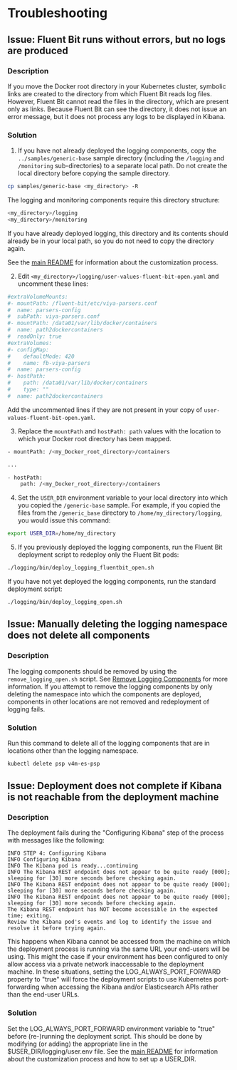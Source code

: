 # Troubleshooting

## Issue: Fluent Bit runs without errors, but no logs are produced

### Description
If you move the Docker root directory in your Kubernetes cluster, symbolic links are created to the 
directory from which Fluent Bit reads log files. However, Fluent Bit cannot read the files in the directory, 
which are present only as links. Because Fluent Bit can see the directory, it does not issue an error 
message, but it does not process any logs to be displayed in Kibana.

### Solution
1. If you have not already deployed the logging components, copy the `../samples/generic-base` sample directory (including the `/logging` and `/monitoring` sub-directories) to a separate local path. Do not create the local directory before copying the sample directory.
```bash
cp samples/generic-base <my_directory> -R
```

The logging and monitoring components require this directory structure:
```bash
<my_directory>/logging
<my_directory>/monitoring
```
If you have already deployed logging, this directory and its contents should already be in your local path, so 
you do not need to copy the directory again. 

See the [main README](../README.md#customization) for information about the customization process.

2. Edit `<my_directory>/logging/user-values-fluent-bit-open.yaml` and uncomment these lines:
```bash
#extraVolumeMounts:
#- mountPath: /fluent-bit/etc/viya-parsers.conf
#  name: parsers-config
#  subPath: viya-parsers.conf
#- mountPath: /data01/var/lib/docker/containers
#  name: path2dockercontainers
#  readOnly: true
#extraVolumes:
#- configMap:
#    defaultMode: 420
#    name: fb-viya-parsers
#  name: parsers-config
#- hostPath:
#    path: /data01/var/lib/docker/containers
#    type: ""
#  name: path2dockercontainers
```
Add the uncommented lines if they are not present in your copy of `user-values-fluent-bit-open.yaml`.

3. Replace the `mountPath` and `hostPath: path` values with the location to which your Docker root directory has been mapped.
```bash
- mountPath: /<my_Docker_root_directory>/containers

...

- hostPath:
    path: /<my_Docker_root_directory>/containers
```

4. Set the `USER_DIR` environment variable to your local directory into which you copied the `/generic-base` sample. For example, if you copied the files from the `/generic_base` directory to `/home/my_directory/logging`, you would issue this command:

```bash
export USER_DIR=/home/my_directory
```

5. If you previously deployed the logging components, run the Fluent Bit deployment script to redeploy only the Fluent Bit pods:

```bash
./logging/bin/deploy_logging_fluentbit_open.sh
```

If you have not yet deployed the logging components, run the standard deployment script:

```bash
./logging/bin/deploy_logging_open.sh
```

## Issue: Manually deleting the logging namespace does not delete all components 

### Description
The logging components should be removed by using the `remove_logging_open.sh` script. See [Remove Logging Components](README.md#lremove) for more information. If you attempt to remove the logging components by only deleting the namespace into which the components are deployed, components in other locations are not removed and redeployment of logging fails.

### Solution
Run this command to delete all of the logging components that are in locations 
other than the logging namespace.

```bash
kubectl delete psp v4m-es-psp
```

## Issue: Deployment does not complete if Kibana is not reachable from the deployment machine

### Description
The deployment fails during the "Configuring Kibana" step of the process with messages like the following:
```
INFO STEP 4: Configuring Kibana
INFO Configuring Kibana
INFO The Kibana pod is ready...continuing
INFO The Kibana REST endpoint does not appear to be quite ready [000]; sleeping for [30] more seconds before checking again.
INFO The Kibana REST endpoint does not appear to be quite ready [000]; sleeping for [30] more seconds before checking again.
INFO The Kibana REST endpoint does not appear to be quite ready [000]; sleeping for [30] more seconds before checking again.
The Kibana REST endpoint has NOT become accessible in the expected time; exiting.
Review the Kibana pod's events and log to identify the issue and resolve it before trying again.
```
This happens when Kibana cannot be accessed from the machine on which the deployment process is running via the same
URL your end-users will be using.  This might the case if your environment has been configured to only allow access via
a private network inaccessable to the deployment machine.  In these situations, setting the LOG_ALWAYS_PORT_FORWARD 
property to "true" will force the deployment scripts to use Kubernetes port-forwarding when accessing the Kibana and/or 
Elasticsearch APIs rather than the end-user URLs.

### Solution
Set the LOG_ALWAYS_PORT_FORWARD environment variable to "true" before (re-)running the deployment script.  This should be done 
by modifying (or adding) the appropriate line in the $USER_DIR/logging/user.env file.  See the [main README](../README.md#customization) 
for information about the customization process and how to set up a USER_DIR.
